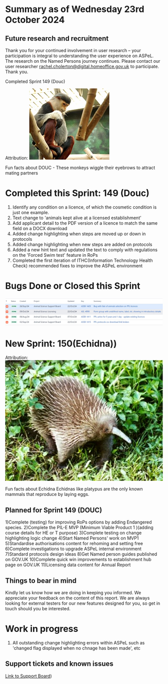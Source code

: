 # Summary as of Wednesday 23rd October 2024



## Future research and recruitment 

Thank you for your continued involvement in user research – your participation is integral to understanding the user experience on ASPeL. The research on the Named Persons journey continues. Please contact our user researcher rachel.cholerton@digital.homeoffice.gov.uk to participate. Thank you.  
 


Completed Sprint 149 (Douc)



Attribution:
![Art G., CC BY 2.0 <https://creativecommons.org/licenses/by/2.0>, via Wikimedia Commons](graphs/Douc.jpg)







Fun facts about DOUC - These monkeys wiggle their eyebrows to attract mating partners

# Completed this Sprint: 149 (Douc)
1) Identify any condition on a licence, of which the cosmetic condition is just one example.
2) Text change to 'animals kept alive at a licensed establishment'
3) Add applicant detail to the PDF version of a licence to match the same field on a DOCX download
4) Added change highlighting when steps are moved up or down in protocols
5) Added change highlighting when new steps are added on protocols 
6) Added a new hint text and updated the text to comply with regulations on the 'Forced Swim test' feature in RoPs
7) Completed the first iteration of ITHC(Information Technology Health Check) recommended fixes to improve the ASPeL environment 
   
   

# Bugs Done or Closed this Sprint

![Bugs Done or Closed 23102024](graphs/Bugs231024.jpg)









# New Sprint: 150(Echidna))








Attribution:
![User:Jaganath, CC BY-SA 3.0 <http://creativecommons.org/licenses/by-sa/3.0/>, via Wikimedia Commons](128pxLong-beakedEchidna.jpg)







Fun facts about Echidna
Echidnas like platypus are the only known mammals that reproduce by laying eggs.



## Planned for Sprint 149 (DOUC)

1)Complete (testing) for improving RoPs options by adding Endangered species.
2)Complete the PIL-E MVP (Minimum Viable Product 1 )(adding course details for HE or T purpose) 
3)Complete testing on change highlighting logic change 
4)Start Named Persons' work on MVP1 
5)Standardise authorisations content for rehoming and setting free
6)Complete investigations to upgrade ASPeL internal environment 
7)Standard protocols design ideas 
8)Get Named person guides published on GOV.UK 
10)Complete quick win improvements to establishment hub page on GOV.UK 
11)Licensing data content for Annual Report

   


   

## Things to bear in mind
Kindly let us know how we are doing in keeping you informed. We appreciate your feedback on the content of this report. We are always looking for external testers for our new features designed for you, so get in touch should you be interested.

# Work in progress
1) All outstanding change highlighting errors within ASPeL such as 'changed flag displayed when no chnage has been made', etc 
  

   
 
   
## Support tickets and known issues
[Link to Support Board](https://collaboration.homeoffice.gov.uk/jira/secure/RapidBoard.jspa?rapidView=1717))





  

   
 
   
